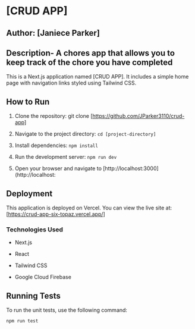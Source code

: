 # [CRUD APP]



## Author: [Janiece Parker]



## Description- A chores app that allows you to keep track of the chore you have completed

 

This is a Next.js application named [CRUD APP]. It includes a simple home page with navigation links styled using Tailwind CSS.



## How to Run



1. Clone the repository: git clone [https://github.com/JParker3110/crud-app]

2. Navigate to the project directory: `cd [project-directory]`

3. Install dependencies: `npm install`

4. Run the development server: `npm run dev`

5. Open your browser and navigate to [http://localhost:3000](http://localhost:

## Deployment



This application is deployed on Vercel. You can view the live site at: [https://crud-app-six-topaz.vercel.app/]


### Technologies Used

- Next.js

- React

- Tailwind CSS

- Google Cloud Firebase

## Running Tests

To run the unit tests, use the following command:

```bash
npm run test 

